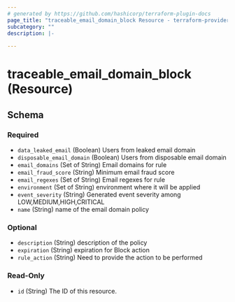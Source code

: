 ```yaml
---
# generated by https://github.com/hashicorp/terraform-plugin-docs
page_title: "traceable_email_domain_block Resource - terraform-provider-traceable"
subcategory: ""
description: |-
  
---
```


# traceable_email_domain_block (Resource)





<!-- schema generated by tfplugindocs -->
## Schema

### Required

- `data_leaked_email` (Boolean) Users from leaked email domain
- `disposable_email_domain` (Boolean) Users from disposable email domain
- `email_domains` (Set of String) Email domains for rule
- `email_fraud_score` (String) Minimum email fraud score
- `email_regexes` (Set of String) Email regexes for rule
- `environment` (Set of String) environment where it will be applied
- `event_severity` (String) Generated event severity among LOW,MEDIUM,HIGH,CRITICAL
- `name` (String) name of the email domain policy

### Optional

- `description` (String) description of the policy
- `expiration` (String) expiration for Block action
- `rule_action` (String) Need to provide the action to be performed

### Read-Only

- `id` (String) The ID of this resource.
